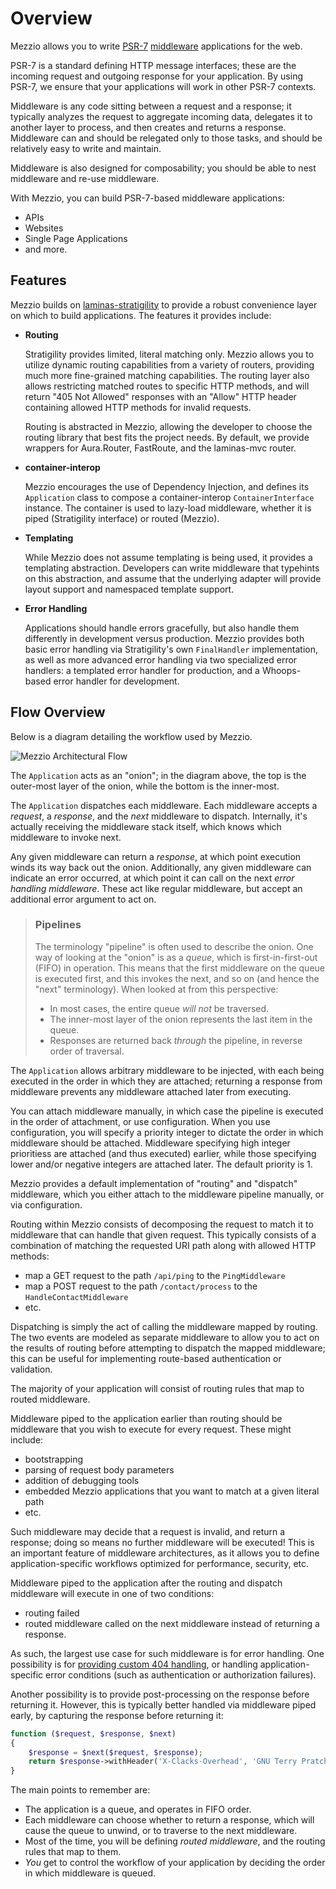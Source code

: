 # Overview

Mezzio allows you to write [PSR-7](http://www.php-fig.org/psr/psr-7/)
[middleware](https://github.com/laminas/laminas-stratigility/blob/master/doc/book/middleware.md)
applications for the web.

PSR-7 is a standard defining HTTP message interfaces; these are the incoming
request and outgoing response for your application. By using PSR-7, we ensure
that your applications will work in other PSR-7 contexts.

Middleware is any code sitting between a request and a response; it typically
analyzes the request to aggregate incoming data, delegates it to another layer
to process, and then creates and returns a response. Middleware can and should
be relegated only to those tasks, and should be relatively easy to write and
maintain.

Middleware is also designed for composability; you should be able to nest
middleware and re-use middleware.

With Mezzio, you can build PSR-7-based middleware applications:

- APIs
- Websites
- Single Page Applications
- and more.

## Features

Mezzio builds on [laminas-stratigility](https://github.com/laminas/laminas-stratigility)
to provide a robust convenience layer on which to build applications. The
features it provides include:

- **Routing**

  Stratigility provides limited, literal matching only. Mezzio allows you
  to utilize dynamic routing capabilities from a variety of routers, providing
  much more fine-grained matching capabilities. The routing layer also allows
  restricting matched routes to specific HTTP methods, and will return "405 Not
  Allowed" responses with an "Allow" HTTP header containing allowed HTTP
  methods for invalid requests.

  Routing is abstracted in Mezzio, allowing the developer to choose the
  routing library that best fits the project needs. By default, we provide
  wrappers for Aura.Router, FastRoute, and the laminas-mvc router.

- **container-interop**

  Mezzio encourages the use of Dependency Injection, and defines its
  `Application` class to compose a container-interop `ContainerInterface`
  instance. The container is used to lazy-load middleware, whether it is
  piped (Stratigility interface) or routed (Mezzio).

- **Templating**

  While Mezzio does not assume templating is being used, it provides a
  templating abstraction. Developers can write middleware that typehints on
  this abstraction, and assume that the underlying adapter will provide
  layout support and namespaced template support.

- **Error Handling**

  Applications should handle errors gracefully, but also handle them differently
  in development versus production. Mezzio provides both basic error
  handling via Stratigility's own `FinalHandler` implementation, as well as
  more advanced error handling via two specialized error handlers: a templated
  error handler for production, and a Whoops-based error handler for development.

## Flow Overview

Below is a diagram detailing the workflow used by Mezzio.

![Mezzio Architectural Flow](../images/architecture.png)

The `Application` acts as an "onion"; in the diagram above, the top is the
outer-most layer of the onion, while the bottom is the inner-most.

The `Application` dispatches each middleware. Each middleware accepts a
*request*, a *response*, and the *next* middleware to dispatch. Internally,
it's actually receiving the middleware stack itself, which knows which
middleware to invoke next.

Any given middleware can return a *response*, at which point execution winds
its way back out the onion. Additionally, any given middleware can indicate an
error occurred, at which point it can call on the next *error handling
middleware*. These act like regular middleware, but accept an additional error
argument to act on.

> ### Pipelines
>
> The terminology "pipeline" is often used to describe the onion. One way of
> looking at the "onion" is as a *queue*, which is first-in-first-out (FIFO) in
> operation. This means that the first middleware on the queue is executed first,
> and this invokes the next, and so on (and hence the "next" terminology). When
> looked at from this perspective:
>
> - In most cases, the entire queue *will not* be traversed.
> - The inner-most layer of the onion represents the last item in the queue.
> - Responses are returned back *through* the pipeline, in reverse order of
>   traversal.

The `Application` allows arbitrary middleware to be injected, with each being
executed in the order in which they are attached; returning a response from
middleware prevents any middleware attached later from executing.

You can attach middleware manually, in which case the pipeline is executed in
the order of attachment, or use configuration. When you use configuration, you
will specify a priority integer to dictate the order in which middleware should
be attached.  Middleware specifying high integer prioritiess are attached (and
thus executed) earlier, while those specifying lower and/or negative integers
are attached later. The default priority is 1.

Mezzio provides a default implementation of "routing" and "dispatch"
middleware, which you either attach to the middleware pipeline manually, or via
configuration.

Routing within Mezzio consists of decomposing the request to match it to
middleware that can handle that given request. This typically consists of a
combination of matching the requested URI path along with allowed HTTP methods:

- map a GET request to the path `/api/ping` to the `PingMiddleware`
- map a POST request to the path `/contact/process` to the `HandleContactMiddleware`
- etc.

Dispatching is simply the act of calling the middleware mapped by routing. The
two events are modeled as separate middleware to allow you to act on the results
of routing before attempting to dispatch the mapped middleware; this can be
useful for implementing route-based authentication or validation.

The majority of your application will consist of routing rules that map to
routed middleware.

Middleware piped to the application earlier than routing should be middleware
that you wish to execute for every request. These might include:

- bootstrapping
- parsing of request body parameters
- addition of debugging tools
- embedded Mezzio applications that you want to match at a given literal
  path
- etc.

Such middleware may decide that a request is invalid, and return a response;
doing so means no further middleware will be executed! This is an important
feature of middleware architectures, as it allows you to define
application-specific workflows optimized for performance, security, etc.

Middleware piped to the application after the routing and dispatch middleware
will execute in one of two conditions:

- routing failed
- routed middleware called on the next middleware instead of returning a response.

As such, the largest use case for such middleware is for error handling.
One possibility is for [providing custom 404 handling](../cookbook/custom-404-page-handling.md),
or handling application-specific error conditions (such as authentication or
authorization failures).

Another possibility is to provide post-processing on the response before
returning it. However, this is typically better handled via middleware piped
early, by capturing the response before returning it:

```php
function ($request, $response, $next)
{
    $response = $next($request, $response);
    return $response->withHeader('X-Clacks-Overhead', 'GNU Terry Pratchett');
}
```

The main points to remember are:

- The application is a queue, and operates in FIFO order.
- Each middleware can choose whether to return a response, which will cause
  the queue to unwind, or to traverse to the next middleware.
- Most of the time, you will be defining *routed middleware*, and the routing
  rules that map to them.
- *You* get to control the workflow of your application by deciding the order in
  which middleware is queued.
